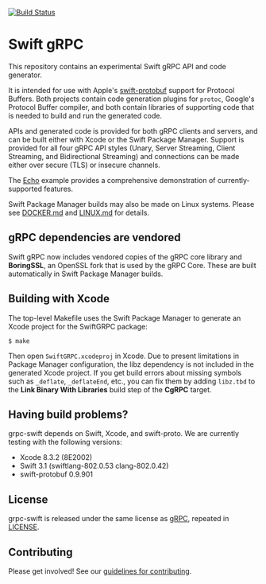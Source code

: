 [![Build Status](https://travis-ci.org/grpc/grpc-swift.svg?branch=master)](https://travis-ci.org/grpc/grpc-swift)

# Swift gRPC 

This repository contains an experimental Swift gRPC API
and code generator.

It is intended for use with Apple's 
[swift-protobuf](https://github.com/apple/swift-protobuf)
support for Protocol Buffers. Both projects contain 
code generation plugins for `protoc`, Google's 
Protocol Buffer compiler, and both contain libraries
of supporting code that is needed to build and run
the generated code.

APIs and generated code is provided for both gRPC clients
and servers, and can be built either with Xcode or the Swift
Package Manager. Support is provided for all four gRPC
API styles (Unary, Server Streaming, Client Streaming, 
and Bidirectional Streaming) and connections can be made
either over secure (TLS) or insecure channels.

The [Echo](Examples/Echo) example provides a comprehensive
demonstration of currently-supported features.

Swift Package Manager builds may also be made on Linux 
systems. Please see [DOCKER.md](DOCKER.md) and 
[LINUX.md](LINUX.md) for details.

## gRPC dependencies are vendored

Swift gRPC now includes vendored copies of the gRPC core 
library and **BoringSSL**, an OpenSSL fork that is used by
the gRPC Core. These are built automatically in Swift Package
Manager builds.

## Building with Xcode

The top-level Makefile uses the Swift Package Manager to
generate an Xcode project for the SwiftGRPC package:

    $ make

Then open `SwiftGRPC.xcodeproj` in Xcode. Due to present
limitations in Package Manager configuration, the libz
dependency is not included in the generated Xcode project. If
you get build errors about missing symbols such as
`_deflate`, `_deflateEnd`, etc., you can fix them by adding
`libz.tbd` to the **Link Binary With Libraries** build step
of the **CgRPC** target.

## Having build problems?

grpc-swift depends on Swift, Xcode, and swift-proto. We are currently
testing with the following versions:

- Xcode 8.3.2 (8E2002) 
- Swift 3.1 (swiftlang-802.0.53 clang-802.0.42)
- swift-protobuf 0.9.901 

## License

grpc-swift is released under the same license as 
[gRPC](https://github.com/grpc/grpc), repeated in
[LICENSE](LICENSE). 

## Contributing

Please get involved! See our [guidelines for contributing](CONTRIBUTING.md).
